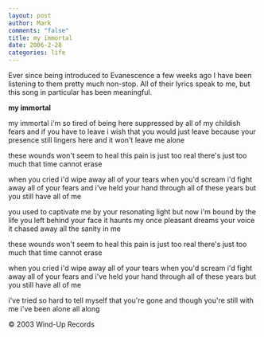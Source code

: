 ```yaml
--- 
layout: post
author: Mark
comments: "false"
title: my immortal
date: 2006-2-28
categories: life
---
```

Ever since being introduced to Evanescence a few weeks ago I have been listening to them pretty much non-stop. All of their lyrics speak to me, but this song in particular has been meaningful.

<strong>my immortal</strong>

my immortal
i'm so tired of being here
suppressed by all of my childish fears
and if you have to leave
i wish that you would just leave
because your presence still lingers here
and it won't leave me alone

these wounds won't seem to heal
this pain is just too real
there's just too much that time cannot erase

when you cried i'd wipe away all of your tears
when you'd scream i'd fight away all of your fears
and i've held your hand through all of these years
but you still have all of me

you used to captivate me
by your resonating light
but now i'm bound by the life you left behind
your face it haunts my once pleasant dreams
your voice it chased away all the sanity in me

these wounds won't seem to heal
this pain is just too real
there's just too much that time cannot erase

when you cried i'd wipe away all of your tears
when you'd scream i'd fight away all of your fears
and i've held your hand through all of these years
but you still have all of me

i've tried so hard to tell myself that you're gone
and though you're still with me
i've been alone all along

© 2003 Wind-Up Records
